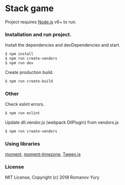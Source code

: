 # Stack game

Project requires [Node.js](https://nodejs.org/) v6+ to run.

### Installation and run project.


Install the dependencies and devDependencies and start.

```sh
$ npm install
$ npm run create-vendors
$ npm run dev
```

Create production build.

```sh
$ npm run create-build
```

### Other

Check eslint errors.

```sh
$ npm run eslint
```

Update dll.vendor.js (webpack DllPlugin) from vendors.js

```sh
$ npm run create-vendors
```

### Using libraries

[moment](https://github.com/moment/moment),
[moment-timezone](https://github.com/moment/moment-timezone/),
[Tween.js](https://github.com/tweenjs/tween.js/)

### License

MIT License, Copyright (c) 2018 Romanov Yury
